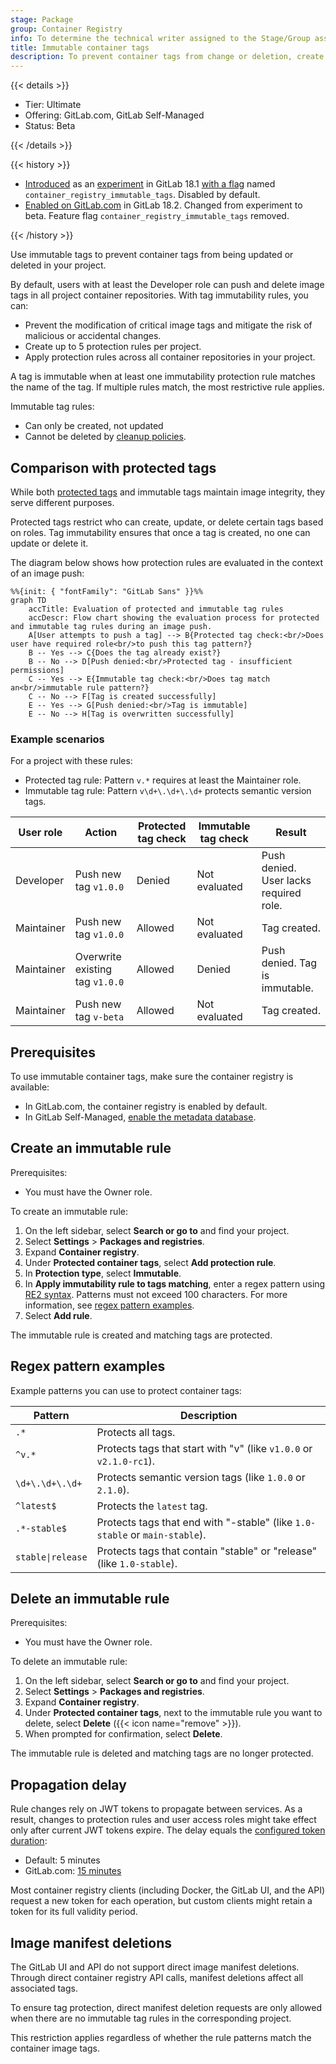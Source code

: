 ```yaml
---
stage: Package
group: Container Registry
info: To determine the technical writer assigned to the Stage/Group associated with this page, see https://handbook.gitlab.com/handbook/product/ux/technical-writing/#assignments
title: Immutable container tags
description: To prevent container tags from change or deletion, create immutable tag rules.
---
```


{{< details >}}

- Tier: Ultimate
- Offering: GitLab.com, GitLab Self-Managed
- Status: Beta

{{< /details >}}

{{< history >}}

- [Introduced](https://gitlab.com/gitlab-org/gitlab/-/issues/523276) as an [experiment](../../../policy/development_stages_support.md) in GitLab 18.1 [with a flag](../../../administration/feature_flags/_index.md) named `container_registry_immutable_tags`. Disabled by default.
- [Enabled on GitLab.com](https://gitlab.com/gitlab-org/gitlab/-/issues/523276) in GitLab 18.2. Changed from experiment to beta. Feature flag `container_registry_immutable_tags` removed.

{{< /history >}}

Use immutable tags to prevent container tags from being updated or deleted in your project.

By default, users with at least the Developer role can push and delete image tags in all project container repositories.
With tag immutability rules, you can:

- Prevent the modification of critical image tags and mitigate the risk of malicious or accidental changes.
- Create up to 5 protection rules per project.
- Apply protection rules across all container repositories in your project.

A tag is immutable when at least one immutability protection rule matches the name of the tag. If multiple rules match, the most restrictive rule applies.

Immutable tag rules:

- Can only be created, not updated
- Cannot be deleted by [cleanup policies](reduce_container_registry_storage.md#cleanup-policy).

## Comparison with protected tags

While both [protected tags](protected_container_tags.md) and immutable tags maintain image integrity, they serve different purposes.

Protected tags restrict who can create, update, or delete certain tags based on roles. Tag immutability ensures that once a tag is created, no one can update or delete it.

The diagram below shows how protection rules are evaluated in the context of an image push:

```mermaid
%%{init: { "fontFamily": "GitLab Sans" }}%%
graph TD
    accTitle: Evaluation of protected and immutable tag rules
    accDescr: Flow chart showing the evaluation process for protected and immutable tag rules during an image push.
    A[User attempts to push a tag] --> B{Protected tag check:<br/>Does user have required role<br/>to push this tag pattern?}
    B -- Yes --> C{Does the tag already exist?}
    B -- No --> D[Push denied:<br/>Protected tag - insufficient permissions]
    C -- Yes --> E{Immutable tag check:<br/>Does tag match an<br/>immutable rule pattern?}
    C -- No --> F[Tag is created successfully]
    E -- Yes --> G[Push denied:<br/>Tag is immutable]
    E -- No --> H[Tag is overwritten successfully]
```

### Example scenarios

For a project with these rules:

- Protected tag rule: Pattern `v.*` requires at least the Maintainer role.
- Immutable tag rule: Pattern `v\d+\.\d+\.\d+` protects semantic version tags.

| User role | Action | Protected tag check | Immutable tag check | Result |
|-----------|--------|-------------------|-------------------|---------|
| Developer | Push new tag `v1.0.0` | Denied | Not evaluated | Push denied. User lacks required role. |
| Maintainer | Push new tag `v1.0.0` | Allowed | Not evaluated | Tag created. |
| Maintainer | Overwrite existing tag `v1.0.0` | Allowed | Denied | Push denied. Tag is immutable. |
| Maintainer | Push new tag `v-beta` | Allowed | Not evaluated | Tag created. |

## Prerequisites

To use immutable container tags, make sure the container registry is available:

- In GitLab.com, the container registry is enabled by default.
- In GitLab Self-Managed, [enable the metadata database](../../../administration/packages/container_registry_metadata_database.md).

## Create an immutable rule

Prerequisites:

- You must have the Owner role.

To create an immutable rule:

1. On the left sidebar, select **Search or go to** and find your project.
1. Select **Settings** > **Packages and registries**.
1. Expand **Container registry**.
1. Under **Protected container tags**, select **Add protection rule**.
1. In **Protection type**, select **Immutable**.
1. In **Apply immutability rule to tags matching**, enter a regex pattern using [RE2 syntax](https://github.com/google/re2/wiki/Syntax). Patterns must not exceed 100 characters. For more information, see [regex pattern examples](#regex-pattern-examples).
1. Select **Add rule**.

The immutable rule is created and matching tags are protected.

## Regex pattern examples

Example patterns you can use to protect container tags:

| Pattern           | Description |
|-------------------|-------------|
| `.*`              | Protects all tags. |
| `^v.*`            | Protects tags that start with "v" (like `v1.0.0` or `v2.1.0-rc1`). |
| `\d+\.\d+\.\d+`   | Protects semantic version tags (like `1.0.0` or `2.1.0`). |
| `^latest$`        | Protects the `latest` tag. |
| `.*-stable$`      | Protects tags that end with "-stable" (like `1.0-stable` or `main-stable`). |
| `stable\|release` | Protects tags that contain "stable" or "release" (like `1.0-stable`). |

## Delete an immutable rule

Prerequisites:

- You must have the Owner role.

To delete an immutable rule:

1. On the left sidebar, select **Search or go to** and find your project.
1. Select **Settings** > **Packages and registries**.
1. Expand **Container registry**.
1. Under **Protected container tags**, next to the immutable rule you want to delete, select **Delete** ({{< icon name="remove" >}}).
1. When prompted for confirmation, select **Delete**.

The immutable rule is deleted and matching tags are no longer protected.

## Propagation delay

Rule changes rely on JWT tokens to propagate between services. As a result, changes to protection rules and user access roles might take effect only after current JWT tokens expire. The delay equals the [configured token duration](../../../administration/packages/container_registry.md#increase-token-duration):

- Default: 5 minutes
- GitLab.com: [15 minutes](../../gitlab_com/_index.md#container-registry)

Most container registry clients (including Docker, the GitLab UI, and the API) request a new token for each operation, but custom clients might retain a token for its full validity period.

## Image manifest deletions

The GitLab UI and API do not support direct image manifest deletions.
Through direct container registry API calls, manifest deletions affect all associated tags.

To ensure tag protection, direct manifest deletion requests are only allowed when there are no immutable tag rules in the corresponding project.

This restriction applies regardless of whether the rule patterns match the container image tags.
